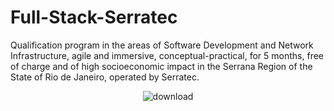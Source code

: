 # Full-Stack-Serratec
Qualification program in the areas of Software Development and Network Infrastructure, agile and immersive, conceptual-practical, for 5 months, free of charge and of high socioeconomic impact in the Serrana Region of the State of Rio de Janeiro, operated by Serratec.

<div align = "center">
  
![download](https://user-images.githubusercontent.com/87822546/166123957-1e33bb7e-4f32-4449-b6b6-2d4b039d9b51.png)
  
</div>
